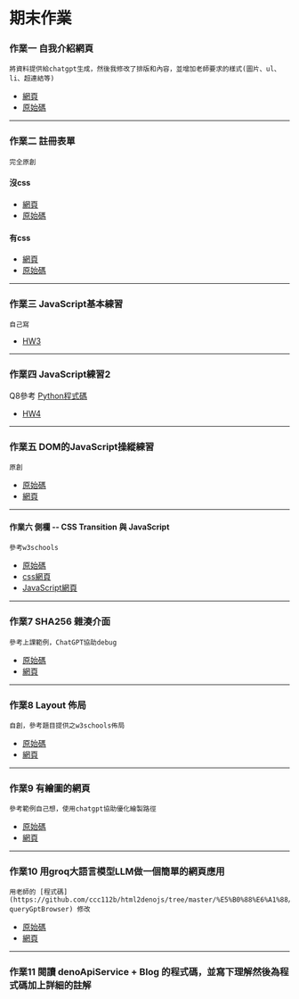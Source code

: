 # 期末作業
### 作業一 自我介紹網頁
    將資料提供給chatgpt生成，然後我修改了排版和內容，並增加老師要求的樣式(圖片、ul、li、超連結等)
   * [網頁](https://yiting0418.github.io/wp/issue1(1).html)
   * [原始碼](https://github.com/yiting0418/wp/blob/master/issue1.html)
---
### 作業二 註冊表單
    完全原創
#### 沒css
  * [網頁](https://yiting0418.github.io/wp/nocss.html)
  * [原始碼](https://github.com/yiting0418/wp/blob/master/nocss.html)
#### 有css
  * [網頁](https://yiting0418.github.io/wp/issue2.html)
  * [原始碼](https://github.com/yiting0418/wp/blob/master/issue2.html)
---
### 作業三 JavaScript基本練習
    自己寫
  * [HW3](https://github.com/yiting0418/wp/tree/master/hw3)
---
### 作業四 JavaScript練習2
Q8參考 [Python程式碼](https://github.com/ccc112b/py2cs/blob/master/03-%E4%BA%BA%E5%B7%A5%E6%99%BA%E6%85%A7/02-%E5%84%AA%E5%8C%96%E7%AE%97%E6%B3%95/02-%E6%B7%B1%E5%BA%A6%E5%AD%B8%E7%BF%92%E5%84%AA%E5%8C%96/02-%E6%A2%AF%E5%BA%A6/vecGradient.py)
  * [HW4](https://github.com/yiting0418/wp/tree/master/hw4)
---
### 作業五 DOM的JavaScript操縱練習
    原創
  * [原始碼](https://github.com/yiting0418/wp/tree/master/hw5)
  * [網頁](https://yiting0418.github.io/wp/hw5/index.html)
---
#### 作業六 側欄 -- CSS Transition 與 JavaScript
    參考w3schools
  * [原始碼](https://github.com/yiting0418/wp/tree/master/hw6)
  * [css網頁](https://yiting0418.github.io/wp/hw6/css.html)
  * [JavaScript網頁](https://yiting0418.github.io/wp/hw6/js.html)

---
### 作業7 SHA256 雜湊介面
    參考上課範例，ChatGPT協助debug
  * [原始碼](https://github.com/yiting0418/wp/tree/master/hw7)
  * [網頁](https://yiting0418.github.io/wp/hw7/sha.html)
---
### 作業8 Layout 佈局
    自創，參考題目提供之w3schools佈局
  * [原始碼](https://github.com/yiting0418/wp/tree/master/hw8)
  * [網頁](https://yiting0418.github.io/wp/hw8/hw8.html)
---

### 作業9 有繪圖的網頁
    參考範例自己想，使用chatgpt協助優化繪製路徑
  * [原始碼](https://github.com/yiting0418/wp/blob/master/hw9.html)
  * [網頁](https://yiting0418.github.io/wp/hw9.html)

---
### 作業10 用groq大語言模型LLM做一個簡單的網頁應用
    用老師的 [程式碼](https://github.com/ccc112b/html2denojs/tree/master/%E5%B0%88%E6%A1%88/aichat/03b-queryGptBrowser) 修改
  * [原始碼](https://github.com/yiting0418/wp/tree/master/hw10)
  * [網頁](https://yiting0418.github.io/wp/hw10/index.html)
---
### 作業11 閱讀 denoApiService + Blog 的程式碼，並寫下理解然後為程式碼加上詳細的註解
